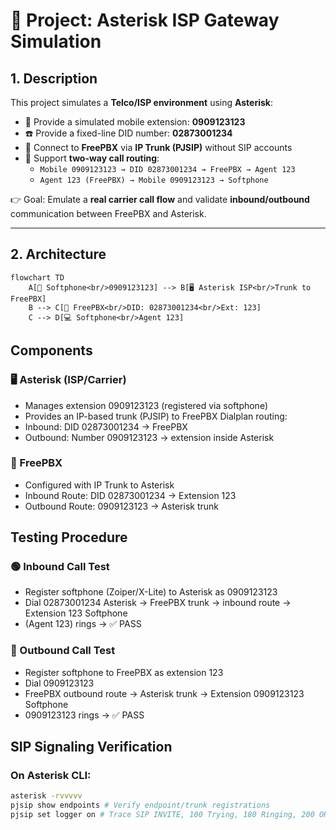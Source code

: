 # 📌 Project: Asterisk ISP Gateway Simulation

## 1. Description
This project simulates a **Telco/ISP environment** using **Asterisk**:

- 📱 Provide a simulated mobile extension: **0909123123**  
- ☎️ Provide a fixed-line DID number: **02873001234**  
- 🔗 Connect to **FreePBX** via **IP Trunk (PJSIP)** without SIP accounts  
- 🔄 Support **two-way call routing**:
  - `Mobile 0909123123 → DID 02873001234 → FreePBX → Agent 123`
  - `Agent 123 (FreePBX) → Mobile 0909123123 → Softphone`

👉 Goal: Emulate a **real carrier call flow** and validate **inbound/outbound** communication between FreePBX and Asterisk.

---

## 2. Architecture

```mermaid
flowchart TD
    A[📱 Softphone<br/>0909123123] --> B[🖥️ Asterisk ISP<br/>Trunk to FreePBX]
    B --> C[📡 FreePBX<br/>DID: 02873001234<br/>Ext: 123]
    C --> D[💻 Softphone<br/>Agent 123]
```
## Components
### 🖥️ Asterisk (ISP/Carrier)
- Manages extension 0909123123 (registered via softphone) 
- Provides an IP-based trunk (PJSIP) to FreePBX Dialplan routing:
- Inbound: DID 02873001234 → FreePBX
- Outbound: Number 0909123123 → extension inside Asterisk

### 📡 FreePBX
- Configured with IP Trunk to Asterisk 
- Inbound Route: DID 02873001234 → Extension 123 
- Outbound Route: 0909123123 → Asterisk trunk

## Testing Procedure
### 🟢 Inbound Call Test
- Register softphone (Zoiper/X-Lite) to Asterisk as 0909123123 
- Dial 02873001234 Asterisk → FreePBX trunk → inbound route → Extension 123 Softphone 
- (Agent 123) rings → ✅ PASS

### 🔵 Outbound Call Test
- Register softphone to FreePBX as extension 123 
- Dial 0909123123 
- FreePBX outbound route → Asterisk trunk → Extension 0909123123 Softphone 
- 0909123123 rings → ✅ PASS

## SIP Signaling Verification
### On Asterisk CLI:
```bash
asterisk -rvvvvv
pjsip show endpoints # Verify endpoint/trunk registrations
pjsip set logger on # Trace SIP INVITE, 100 Trying, 180 Ringing, 200 OK
